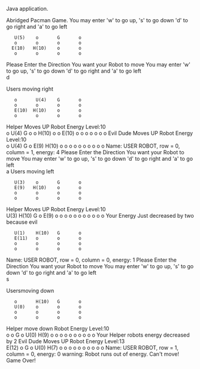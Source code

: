 
Java application.

Abridged Pacman Game. 
You may enter 'w' to go up, 's' to go down 
'd' to go right and 'a' to go left
 
     
       U(5)    o       G       o
       o       o       o       o
      E(10)   H(10)    o       o
       o       o       o       o
Please Enter the Direction You want your Robot to move
You may enter 'w' to go up, 's' to go down 
'd' to go right and 'a' to go left  
d

 Users moving right
     
       o       U(4)    G       o
       o       o       o       o
       E(10)  H(10)    o       o
       o       o       o       o
Helper Moves UP
 Robot Energy Level:10     
       o       U(4)    G       o
       o       H(10)   o       o
       E(10)   o       o       o
       o       o       o       o
Evil Dude Moves UP
 Robot Energy Level:10     
       o       U(4)    G       o
       E(9)    H(10)   o       o
       o       o       o       o
       o       o       o       o
 Name: USER ROBOT, row = 0, column = 1, energy: 4
Please Enter the Direction You want your Robot to move
You may enter 'w' to go up, 's' to go down 
'd' to go right and 'a' to go left  
a
 Users moving left
     
       U(3)    o       G       o
       E(9)   H(10)    o       o
       o       o       o       o
       o       o       o       o
Helper Moves UP
 Robot Energy Level:10     
       U(3)   H(10)    G       o
       E(9)    o       o       o
       o       o       o       o
       o       o       o       o
Your Energy Just decreased by two because evil
     
       U(1)    H(10)   G       o
       E(11)   o       o       o
       o       o       o       o
       o       o       o       o
 Name: USER ROBOT, row = 0, column = 0, energy: 1
Please Enter the Direction You want your Robot to move
You may enter 'w' to go up, 's' to go down 
'd' to go right and 'a' to go left  
s

 Usersmoving down
     
       o       H(10)   G       o
       U(0)    o       o       o
       o       o       o       o
       o       o       o       o
Helper move down  Robot Energy Level:10     
       o       o       G       o
       U(0)   H(9)     o       o
       o       o       o       o
       o       o       o       o
Your Helper robots energy decreased by 2
Evil Dude Moves UP
 Robot Energy Level:13     
       E(12)   o       G       o
       U(0)  H(7)      o       o
       o       o       o       o
       o       o       o       o
 Name: USER ROBOT, row = 1, column = 0, energy: 0
warning: Robot runs out of energy. Can't move! Game Over!



